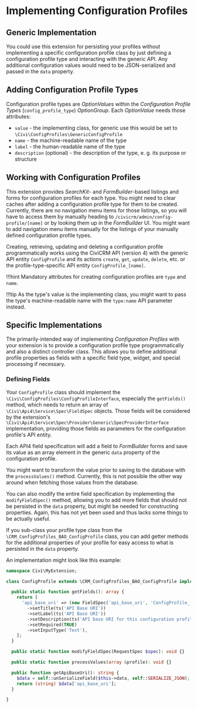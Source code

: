 # Implementing Configuration Profiles

## Generic Implementation

You could use this extension for persisting your profiles without implementing a
specific configuration profile class by just defining a configuration profile
type and interacting with the generic API. Any additional configuration values
would need to be JSON-serialized and passed in the `data` property.

## Adding Configuration Profile Types

Configuration profile types are *OptionValue*s within the *Configuration Profile
Types*  (`config_profile_type`) *OptionGroup*. Each *OptionValue* needs those
attributes:

* `value` - the implementing class, for generic use this would be set to
  `\Civi\ConfigProfiles\GenericConfigProfile`
* `name` - the machine-readable name of the type
* `label` - the human-readable name of the type
* `description` (optional) - the description of the type, e.&nbsp;g. its purpose
  or structure

## Working with Configuration Profiles

This extension provides *SearchKit*- and *FormBuilder*-based listings and forms
for configuration profiles for each type. You might need to clear caches after
adding a configuration profile type for them to be created. Currently, there are
no navigation menu items for those listings, so you will have to access them by
manually heading to `/civicrm/admin/config-profile/[name]` or by looking them up
in the *FormBuilder* UI. You might want to add navigation menu items manually
for the listings of your manually defined configuration profile types.

Creating, retrieving, updating and deleting a configuration profile
programmatically works using the CiviCRM API (version 4) with the generic API
entity `ConfigProfile` and its actions `create`, `get`, `update`, `delete`, etc.
or the profile-type-specific API entity `ConfigProfile_[name]`.

!!!hint
    Mandatory attributes for creating configuration profiles are `type` and
    `name`.

!!!tip
    As the type's value is the implementing class, you might want to pass the
    type's machine-readable name with the `type:name` API parameter instead.

## Specific Implementations

The primarily-intended way of implementing *Configuration Profiles* with your
extension is to provide a configuration profile type programmatically and also
a distinct controller class. This allows you to define additional profile
properties as fields with a specific field type, widget, and special processing
if necessary.

### Defining Fields

Your `ConfigProfile` class should implement the
`\Civi\ConfigProfiles\ConfigProfileInterface`, especially the `getFields()`
method, which needs to return an array of `\Civi\Api4\Service\Spec\FieldSpec`
objects. Those fields will be considered by the extension's
`\Civi\Api4\Service\Spec\Provider\Generic\SpecProviderInterface` implementation,
providing those fields as parameters for the configuration profile's API entity.

Each API4 field specification will add a field to *FormBuilder* forms and save
its value as an array element in the generic `data` property of the
configuration profile.

You might want to transform the value prior to saving to the database with the
`processValues()` method. Currently, this is not possible the other way around
when fetching those values from the database.

You can also modify the entire field specification by implementing the
`modifyFieldSpec()` method, allowing you to add more fields that should not be
persisted in the `data` property, but might be needed for constructing
properties. Again, this has not yet been used and thus lacks some things to be
actually useful.

If you sub-class your profile type class from the
`\CRM_ConfigProfiles_BAO_ConfigProfile` class, you can add getter methods for
the additional properties of your profile for easy access to what is persisted
in the `data` property.

An implementation might look like this example:

```php
namespace Civi\MyExtension;

class ConfigProfile extends \CRM_ConfigProfiles_BAO_ConfigProfile implements Civi\ConfigProfiles\ConfigProfileInterface {

  public static function getFields(): array {
    return [
      'api_base_uri' => (new FieldSpec('api_base_uri', 'ConfigProfile_' . self::NAME, 'String'))
        ->setTitle(ts('API Base URI'))
        ->setLabel(ts('API Base URI'))
        ->setDescription(ts('API base URI for this configuration profile.'))
        ->setRequired(TRUE)
        ->setInputType('Text'),
    ];
  }

  public static function modifyFieldSpec(RequestSpec $spec): void {}

  public static function processValues(array &profile): void {}

  public function getApiBaseUri(): string {
    $data = self::unSerializeField($this->data, self::SERIALIZE_JSON);
    return (string) $data['api_base_uri'];
  }

}
```
